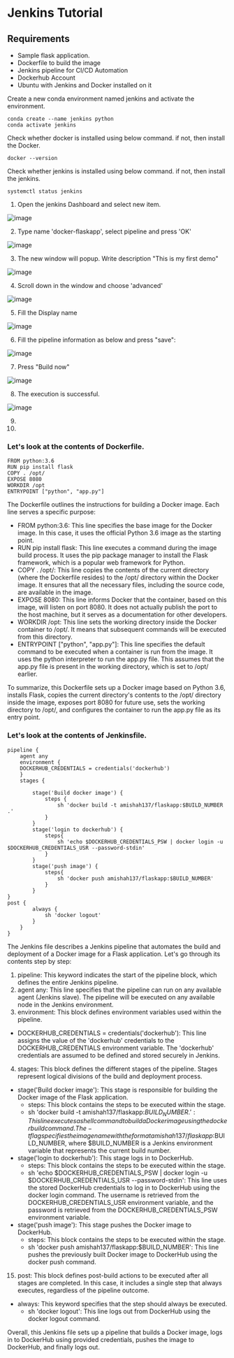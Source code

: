 # Jenkins Tutorial

## Requirements
* Sample flask application.
* Dockerfile to build the image
* Jenkins pipeline for CI/CD Automation
* Dockerhub Account
* Ubuntu with Jenkins and Docker installed on it

Create a new conda environment named jenkins and activate the environment.
```
conda create --name jenkins python
conda activate jenkins
```

Check whether docker is installed using below command. if not, then install the Docker.
```
docker --version
```

Check whether jenkins is installed using below command. if not, then install the jenkins.
```
systemctl status jenkins
```

1. Open the jenkins Dashboard and select new item.

![image](https://github.com/amishah137/jenkins/assets/11003645/8fe36570-7bfa-421f-bc10-58a0a2ac937d)

2. Type name 'docker-flaskapp', select pipeline and press 'OK'

![image](https://github.com/amishah137/jenkins/assets/11003645/9c71a469-168b-4aa0-b193-1435475e844b)

3. The new window will popup. Write description "This is my first demo"

![image](https://github.com/amishah137/jenkins/assets/11003645/371b128c-eaa4-4496-9dbf-6d91ac100162)

4. Scroll down in the window and choose 'advanced'

![image](https://github.com/amishah137/jenkins/assets/11003645/c5cd7835-ae6c-489b-83d4-df2578a490b0)

5.  Fill the Display name 

![image](https://github.com/amishah137/jenkins/assets/11003645/13f9e3b6-1770-4f53-9d6a-1b336020bc53)

6. Fill the pipeline information as below and press "save":

![image](https://github.com/amishah137/jenkins/assets/11003645/c75b0fdd-68b3-477f-aecb-a7f62508f7b1)

7. Press "Build now"

![image](https://github.com/amishah137/jenkins/assets/11003645/6b412aae-fcd0-4f0c-a180-5f2043b6a5cd)

8. The execution is successful.

![image](https://github.com/amishah137/jenkins/assets/11003645/a61da11e-7dab-4807-9a19-8bba367bf787)


9. 
10.  


### Let's look at the contents of Dockerfile.
```
FROM python:3.6
RUN pip install flask
COPY . /opt/
EXPOSE 8080
WORKDIR /opt
ENTRYPOINT ["python", "app.py"]
```
The Dockerfile outlines the instructions for building a Docker image. Each line serves a specific purpose:
* FROM python:3.6: This line specifies the base image for the Docker image. In this case, it uses the official Python 3.6 image as the starting point.
* RUN pip install flask: This line executes a command during the image build process. It uses the pip package manager to install the Flask framework, which is a popular web framework for Python.
* COPY . /opt/: This line copies the contents of the current directory (where the Dockerfile resides) to the /opt/ directory within the Docker image. It ensures that all the necessary files, including the source code, are available in the image.
* EXPOSE 8080: This line informs Docker that the container, based on this image, will listen on port 8080. It does not actually publish the port to the host machine, but it serves as a documentation for other developers.
* WORKDIR /opt: This line sets the working directory inside the Docker container to /opt/. It means that subsequent commands will be executed from this directory.
* ENTRYPOINT ["python", "app.py"]: This line specifies the default command to be executed when a container is run from the image. It uses the python interpreter to run the app.py file. This assumes that the app.py file is present in the working directory, which is set to /opt/ earlier.

To summarize, this Dockerfile sets up a Docker image based on Python 3.6, installs Flask, copies the current directory's contents to the /opt/ directory inside the image, exposes port 8080 for future use, sets the working directory to /opt/, and configures the container to run the app.py file as its entry point.

### Let's look at the contents of Jenkinsfile.
```
pipeline {
    agent any 
    environment {
    DOCKERHUB_CREDENTIALS = credentials('dockerhub')
    }
    stages { 

        stage('Build docker image') {
            steps {  
                sh 'docker build -t amishah137/flaskapp:$BUILD_NUMBER .'
            }
        }
        stage('login to dockerhub') {
            steps{
                sh 'echo $DOCKERHUB_CREDENTIALS_PSW | docker login -u $DOCKERHUB_CREDENTIALS_USR --password-stdin'
            }
        }
        stage('push image') {
            steps{
                sh 'docker push amishah137/flaskapp:$BUILD_NUMBER'
            }
        }
}
post {
        always {
            sh 'docker logout'
        }
    }
}
```
The Jenkins file describes a Jenkins pipeline that automates the build and deployment of a Docker image for a Flask application. Let's go through its contents step by step:

1. pipeline: This keyword indicates the start of the pipeline block, which defines the entire Jenkins pipeline.
2. agent any: This line specifies that the pipeline can run on any available agent (Jenkins slave). The pipeline will be executed on any available node in the Jenkins environment.
3. environment: This block defines environment variables used within the pipeline. 
* DOCKERHUB_CREDENTIALS = credentials('dockerhub'): This line assigns the value of the 'dockerhub' credentials to the DOCKERHUB_CREDENTIALS environment variable. The 'dockerhub' credentials are assumed to be defined and stored securely in Jenkins.
4. stages: This block defines the different stages of the pipeline. Stages represent logical divisions of the build and deployment process.
* stage('Build docker image'): This stage is responsible for building the Docker image of the Flask application.
    * steps: This block contains the steps to be executed within the stage.
    * sh 'docker build -t amishah137/flaskapp:$BUILD_NUMBER .': This line executes a shell command to build a Docker image using the docker build command. The -t flag specifies the image name with the format amishah137/flaskapp:$BUILD_NUMBER, where $BUILD_NUMBER is a Jenkins environment variable that represents the current build number.
* stage('login to dockerhub'): This stage logs in to DockerHub.
    * steps: This block contains the steps to be executed within the stage.
    * sh 'echo $DOCKERHUB_CREDENTIALS_PSW | docker login -u $DOCKERHUB_CREDENTIALS_USR --password-stdin': This line uses the stored DockerHub credentials to log in to DockerHub using the docker login command. The username is retrieved from the DOCKERHUB_CREDENTIALS_USR environment variable, and the password is retrieved from the DOCKERHUB_CREDENTIALS_PSW environment variable. 
* stage('push image'): This stage pushes the Docker image to DockerHub.
    * steps: This block contains the steps to be executed within the stage.
    * sh 'docker push amishah137/flaskapp:$BUILD_NUMBER': This line pushes the previously built Docker image to DockerHub using the docker push command.
15. post: This block defines post-build actions to be executed after all stages are completed. In this case, it includes a single step that always executes, regardless of the pipeline outcome.
* always: This keyword specifies that the step should always be executed.
    * sh 'docker logout': This line logs out from DockerHub using the docker logout command.
 
Overall, this Jenkins file sets up a pipeline that builds a Docker image, logs in to DockerHub using provided credentials, pushes the image to DockerHub, and finally logs out.
